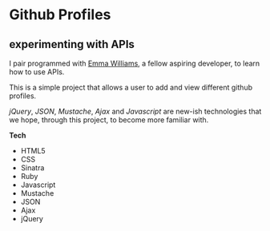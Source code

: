 Github Profiles
===
experimenting with APIs
---

I pair programmed with [Emma Williams], a fellow aspiring developer, to learn how to use APIs.

This is a simple project that allows a user to add and view different github profiles.

*jQuery*, *JSON*, *Mustache*, *Ajax* and *Javascript* are new-ish technologies that we hope, through this project, to become more familiar with.

**Tech**
* HTML5
* CSS
* Sinatra
* Ruby
* Javascript
* Mustache
* JSON
* Ajax
* jQuery

[Emma Williams]: https://github.com/Em01